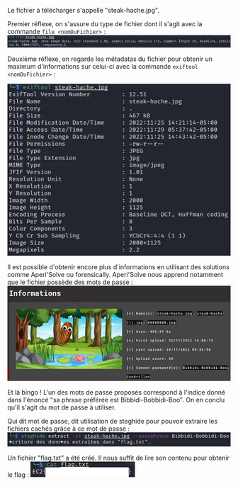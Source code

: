 Le fichier à télécharger s'appelle "steak-hache.jpg".

Premier réflexe, on s'assure du type de fichier dont il s'agit avec la commande ``file <nomDuFichier>`` :
![Screen de l'exécution de la commande file sur l'image!](assets/images/file_steak-hache.png "Exécution de la commande file sur l'image")

Deuxième réflexe, on regarde les métadatas du fichier pour obtenir un maximum d'informations sur celui-ci avec la commande ``exiftool <nomDuFichier>`` :

![Screen de l'exécution de la commande exiftool sur l'image!](assets/images/exiftool_steak-hache.png "Exécution de la commande exiftool sur l'image")

Il est possible d'obtenir encore plus d'informations en utilisant des solutions comme Aperi'Solve ou forensically.
Aperi'Solve nous apprend notamment que le fichier possède des mots de passe :
![Screen de l'exécution des résultats d'aperisolve sur l'image!](assets/images/aperisolve_steak-hache.png "Exécution d'aperisolve sur l'image")

Et là bingo ! L'un des mots de passe proposés correspond à l'indice donné dans l'énoncé "sa phrase préférée est Bibbidi-Bobbidi-Boo". On en conclu qu'il s'agit du mot de passe à utiliser.

Qui dit mot de passe, dit utilisation de steghide pour pouvoir extraire les fichiers cachés grâce à ce mot de passe :
![Screen de l'exécution de la commande steghide sur l'image!](assets/images/steghide_steak-hache.png "Exécution de la commande steghide sur l'image")

Un fichier "flag.txt" a été créé. Il nous suffit de lire son contenu pour obtenir le flag :
![Screen de l'exécution de la commande cat sur le fichier flag.txt!](assets/images/cat_flag.png "Exécution de la commande cat sur le fichier flag.txt")